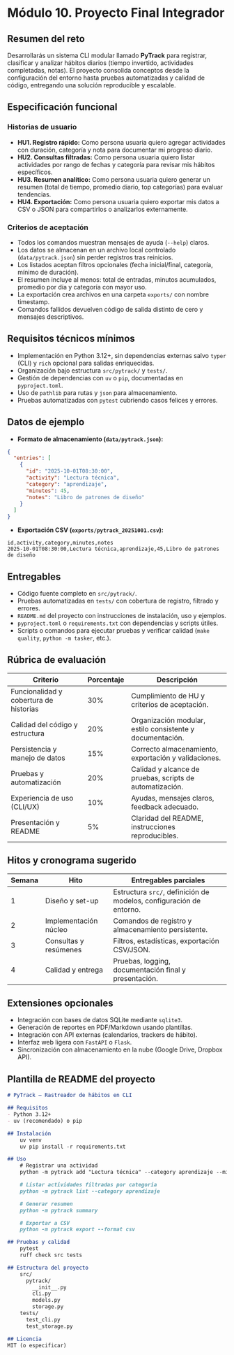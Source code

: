 # Módulo 10. Proyecto Final Integrador

## Resumen del reto

Desarrollarás un sistema CLI modular llamado **PyTrack** para registrar, clasificar y analizar hábitos diarios (tiempo invertido, actividades completadas, notas). El proyecto consolida conceptos desde la configuración del entorno hasta pruebas automatizadas y calidad de código, entregando una solución reproducible y escalable.

## Especificación funcional

### Historias de usuario

- **HU1. Registro rápido:** Como persona usuaria quiero agregar actividades con duración, categoría y nota para documentar mi progreso diario.
- **HU2. Consultas filtradas:** Como persona usuaria quiero listar actividades por rango de fechas y categoría para revisar mis hábitos específicos.
- **HU3. Resumen analítico:** Como persona usuaria quiero generar un resumen (total de tiempo, promedio diario, top categorías) para evaluar tendencias.
- **HU4. Exportación:** Como persona usuaria quiero exportar mis datos a CSV o JSON para compartirlos o analizarlos externamente.

### Criterios de aceptación

- Todos los comandos muestran mensajes de ayuda (`--help`) claros.
- Los datos se almacenan en un archivo local controlado (`data/pytrack.json`) sin perder registros tras reinicios.
- Los listados aceptan filtros opcionales (fecha inicial/final, categoría, mínimo de duración).
- El resumen incluye al menos: total de entradas, minutos acumulados, promedio por día y categoría con mayor uso.
- La exportación crea archivos en una carpeta `exports/` con nombre timestamp.
- Comandos fallidos devuelven código de salida distinto de cero y mensajes descriptivos.

## Requisitos técnicos mínimos

- Implementación en Python 3.12+, sin dependencias externas salvo `typer` (CLI) y `rich` opcional para salidas enriquecidas.
- Organización bajo estructura `src/pytrack/` y `tests/`.
- Gestión de dependencias con `uv` o `pip`, documentadas en `pyproject.toml`.
- Uso de `pathlib` para rutas y `json` para almacenamiento.
- Pruebas automatizadas con `pytest` cubriendo casos felices y errores.

## Datos de ejemplo

- **Formato de almacenamiento (`data/pytrack.json`):**

```json
{
  "entries": [
    {
      "id": "2025-10-01T08:30:00",
      "activity": "Lectura técnica",
      "category": "aprendizaje",
      "minutes": 45,
      "notes": "Libro de patrones de diseño"
    }
  ]
}
```

- **Exportación CSV (`exports/pytrack_20251001.csv`):**

```csv
id,activity,category,minutes,notes
2025-10-01T08:30:00,Lectura técnica,aprendizaje,45,Libro de patrones de diseño
```

## Entregables

- Código fuente completo en `src/pytrack/`.
- Pruebas automatizadas en `tests/` con cobertura de registro, filtrado y errores.
- `README.md` del proyecto con instrucciones de instalación, uso y ejemplos.
- `pyproject.toml` o `requirements.txt` con dependencias y scripts útiles.
- Scripts o comandos para ejecutar pruebas y verificar calidad (`make quality`, `python -m tasker`, etc.).

## Rúbrica de evaluación

| Criterio | Porcentaje | Descripción |
| --- | --- | --- |
| Funcionalidad y cobertura de historias | 30% | Cumplimiento de HU y criterios de aceptación. |
| Calidad del código y estructura | 20% | Organización modular, estilo consistente y documentación. |
| Persistencia y manejo de datos | 15% | Correcto almacenamiento, exportación y validaciones. |
| Pruebas y automatización | 20% | Calidad y alcance de pruebas, scripts de automatización. |
| Experiencia de uso (CLI/UX) | 10% | Ayudas, mensajes claros, feedback adecuado. |
| Presentación y README | 5% | Claridad del README, instrucciones reproducibles. |

## Hitos y cronograma sugerido

| Semana | Hito | Entregables parciales |
| --- | --- | --- |
| 1 | Diseño y set-up | Estructura `src/`, definición de modelos, configuración de entorno. |
| 2 | Implementación núcleo | Comandos de registro y almacenamiento persistente. |
| 3 | Consultas y resúmenes | Filtros, estadísticas, exportación CSV/JSON. |
| 4 | Calidad y entrega | Pruebas, logging, documentación final y presentación. |

## Extensiones opcionales

- Integración con bases de datos SQLite mediante `sqlite3`.
- Generación de reportes en PDF/Markdown usando plantillas.
- Integración con API externas (calendarios, trackers de hábito).
- Interfaz web ligera con `FastAPI` o `Flask`.
- Sincronización con almacenamiento en la nube (Google Drive, Dropbox API).

## Plantilla de README del proyecto

```markdown
# PyTrack — Rastreador de hábitos en CLI

## Requisitos
- Python 3.12+
- uv (recomendado) o pip

## Instalación
    uv venv
    uv pip install -r requirements.txt

## Uso
    # Registrar una actividad
    python -m pytrack add "Lectura técnica" --category aprendizaje --minutes 45 --notes "Patrones de diseño"

    # Listar actividades filtradas por categoría
    python -m pytrack list --category aprendizaje

    # Generar resumen
    python -m pytrack summary

    # Exportar a CSV
    python -m pytrack export --format csv

## Pruebas y calidad
    pytest
    ruff check src tests

## Estructura del proyecto
    src/
      pytrack/
        __init__.py
        cli.py
        models.py
        storage.py
    tests/
      test_cli.py
      test_storage.py

## Licencia
MIT (o especificar)
```
